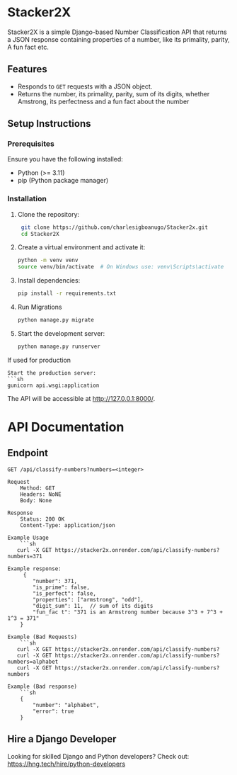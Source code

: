 # Stacker2X
Stacker2X is a simple Django-based Number Classification API that returns a JSON response containing properties of a number, like its primality, parity, A fun fact etc.

## Features
- Responds to `GET` requests with a JSON object.
- Returns the number, its primality, parity, sum of its digits, whether Amstrong, its perfectness and a fun    fact about the number

## Setup Instructions

### Prerequisites
Ensure you have the following installed:
- Python (>= 3.11)
- pip (Python package manager)


### Installation
1. Clone the repository:
   ```sh
    git clone https://github.com/charlesigboanugo/Stacker2x.git
    cd Stacker2X

2. Create a virtual environment and activate it:
    ```sh
    python -m venv venv
    source venv/bin/activate  # On Windows use: venv\Scripts\activate

3. Install dependencies:
    ```sh
    pip install -r requirements.txt

4. Run Migrations
    ```sh
    python manage.py migrate

5. Start the development server:
    ```sh
    python manage.py runserver

If used for production

    Start the production server:
    ```sh
    gunicorn api.wsgi:application

The API will be accessible at http://127.0.0.1:8000/.


# API Documentation

## Endpoint
    GET /api/classify-numbers?numbers=<integer>

    Request
        Method: GET
        Headers: NoNE
        Body: None

    Response
        Status: 200 OK
        Content-Type: application/json

    Example Usage
        ```sh
       curl -X GET https://stacker2x.onrender.com/api/classify-numbers?numbers=371

    Example response:
         {
            "number": 371,
            "is_prime": false,
            "is_perfect": false,
            "properties": ["armstrong", "odd"],
            "digit_sum": 11,  // sum of its digits
            "fun_fac t": "371 is an Armstrong number because 3^3 + 7^3 + 1^3 = 371"
        }
    
    Example (Bad Requests)
        ```sh
       curl -X GET https://stacker2x.onrender.com/api/classify-numbers?
       curl -X GET https://stacker2x.onrender.com/api/classify-numbers?numbers=alphabet
       curl -X GET https://stacker2x.onrender.com/api/classify-numbers?numbers

    Example (Bad response)
        ```sh
        {
            "number": "alphabet",
            "error": true
        }


## Hire a Django Developer
Looking for skilled Django and Python developers? Check out: https://hng.tech/hire/python-developers
